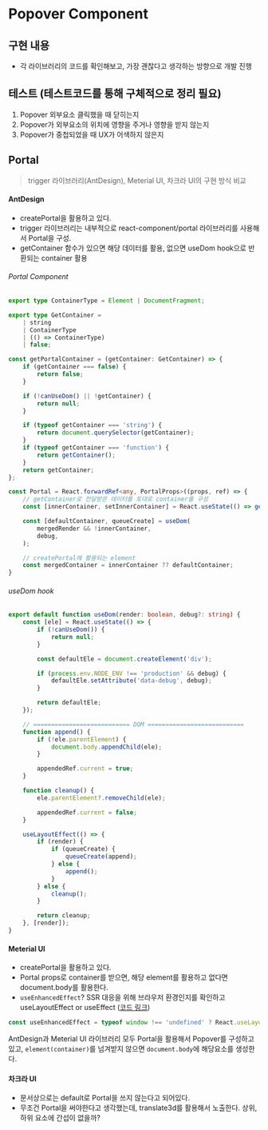 # Popover Component
## 구현 내용
- 각 라이브러리의 코드를 확인해보고, 가장 괜찮다고 생각하는 방향으로 개발 진행

## 테스트 (테스트코드를 통해 구체적으로 정리 필요)
1. Popover 외부요소 클릭했을 때 닫히는지
2. Popover가 외부요소의 위치에 영향을 주거나 영향을 받지 않는지
3. Popover가 중첩되었을 때 UX가 어색하지 않은지

## Portal
> trigger 라이브러리(AntDesign), Meterial UI, 차크라 UI의 구현 방식 비교 

#### AntDesign
- createPortal을 활용하고 있다.
- trigger 라이브러리는 내부적으로 react-component/portal 라이브러리를 사용해서 Portal을 구성.
- getContainer 함수가 있으면 해당 데이터를 활용, 없으면 useDom hook으로 반환되는 container 활용

###### Portal Component
```typescript
export type ContainerType = Element | DocumentFragment;

export type GetContainer =
    | string
    | ContainerType
    | (() => ContainerType)
    | false;

const getPortalContainer = (getContainer: GetContainer) => {
    if (getContainer === false) {
        return false;
    }

    if (!canUseDom() || !getContainer) {
        return null;
    }

    if (typeof getContainer === 'string') {
        return document.querySelector(getContainer);
    }
    if (typeof getContainer === 'function') {
        return getContainer();
    }
    return getContainer;
};

const Portal = React.forwardRef<any, PortalProps>((props, ref) => {
    // getContainer로 전달받은 데이터를 토대로 container를 구성
    const [innerContainer, setInnerContainer] = React.useState(() => getPortalContainer(getContainer));

    const [defaultContainer, queueCreate] = useDom(
        mergedRender && !innerContainer,
        debug,
    );

    // createPortal에 활용되는 element
    const mergedContainer = innerContainer ?? defaultContainer;
}
```
###### useDom hook
```typescript
export default function useDom(render: boolean, debug?: string) {
    const [ele] = React.useState(() => {
        if (!canUseDom()) {
            return null;
        }

        const defaultEle = document.createElement('div');

        if (process.env.NODE_ENV !== 'production' && debug) {
            defaultEle.setAttribute('data-debug', debug);
        }

        return defaultEle;
    });

    // =========================== DOM ===========================
    function append() {
        if (!ele.parentElement) {
            document.body.appendChild(ele);
        }

        appendedRef.current = true;
    }

    function cleanup() {
        ele.parentElement?.removeChild(ele);

        appendedRef.current = false;
    }

    useLayoutEffect(() => {
        if (render) {
            if (queueCreate) {
                queueCreate(append);
            } else {
                append();
            }
        } else {
            cleanup();
        }

        return cleanup;
    }, [render]);
}
```


#### Meterial UI
- createPortal을 활용하고 있다.
- Portal props로 container를 받으면, 해당 element를 활용하고 없다면 document.body를 활용한다.
- `useEnhancedEffect`? SSR 대응을 위해 브라우저 환경인지를 확인하고 useLayoutEffect or useEffect ([코드 링크](https://github.com/mui/material-ui/blob/master/packages/mui-utils/src/useEnhancedEffect/useEnhancedEffect.ts))
```typescript
const useEnhancedEffect = typeof window !== 'undefined' ? React.useLayoutEffect : React.useEffect;
```

AntDesign과 Meterial UI 라이브러리 모두 Portal을 활용해서 Popover를 구성하고 있고, `element(container)`를 넘겨받지 않으면 `document.body`에 해당요소를 생성한다. 

#### 차크라 UI
- 문서상으로는 default로 Portal을 쓰지 않는다고 되어있다.
- 무조건 Portal을 써야한다고 생각했는데, translate3d를 활용해서 노출한다. 상위, 하위 요소에 간섭이 없을까?
